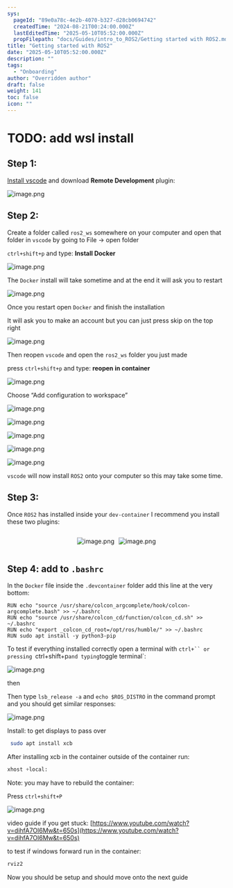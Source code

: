 ```yaml
---
sys:
  pageId: "89e0a78c-4e2b-4070-b327-d28cb0694742"
  createdTime: "2024-08-21T00:24:00.000Z"
  lastEditedTime: "2025-05-10T05:52:00.000Z"
  propFilepath: "docs/Guides/intro_to_ROS2/Getting started with ROS2.md"
title: "Getting started with ROS2"
date: "2025-05-10T05:52:00.000Z"
description: ""
tags:
  - "Onboarding"
author: "Overridden author"
draft: false
weight: 141
toc: false
icon: ""
---
```


# TODO: add wsl install

## Step 1:

[Install vscode](https://code.visualstudio.com/download) and download **Remote Development** plugin:

![image.png](https://prod-files-secure.s3.us-west-2.amazonaws.com/d518164a-d88e-44d1-a4ee-3adb3bd8bce0/efb52993-1881-4a40-b95e-6f020334f022/image.png?X-Amz-Algorithm=AWS4-HMAC-SHA256&X-Amz-Content-Sha256=UNSIGNED-PAYLOAD&X-Amz-Credential=ASIAZI2LB4664K453DCB%2F20250708%2Fus-west-2%2Fs3%2Faws4_request&X-Amz-Date=20250708T140942Z&X-Amz-Expires=3600&X-Amz-Security-Token=IQoJb3JpZ2luX2VjEIX%2F%2F%2F%2F%2F%2F%2F%2F%2F%2FwEaCXVzLXdlc3QtMiJHMEUCIAeEi72DabJBBFipvqgDO5XWWjiavF9352R0xxJ%2B98L0AiEA8v8pVuQRpxh6CVLRSMvjNLDTiD%2B%2FRgB7md71CxZPT3kqiAQIjv%2F%2F%2F%2F%2F%2F%2F%2F%2F%2FARAAGgw2Mzc0MjMxODM4MDUiDLmZgQcvixtiEpo6JSrcA7MPTAIXl1p2CJiRVeDJRudnExm11TqnoMxjeylkJebyYbjGXcr1WaA%2BlCu%2Bk3aMKW5Qv1iceHRNt26j54vCEOfgUsV8zEV0VlTq5wBWszmgNnYTn8%2BYIOrhDoDzHdrDU7DmiqwszOSKB1tQqMuNJiDO2EkaIgQmiIQO%2BwFFMI2MyFnK70bmf2qr7cHqyLeJAUfWLCCkZOpe3UZWF9HZIoAUM6qtNlDI%2BbrhRuTjRjdeYvfDWAuxauiTfWTz6ECZwRrv4eZE2e63W80KAeq8WxObmaq2uCY%2FhQCBfHskXmxpCoLGlFHsOrLfH9mYhzqy6%2BK7JcCft0IbPwVq9pRiYffoOzNYICJUTRrWj%2F8hv5N%2BCTaAsOgf2Vq096dk2Fwvg10j2AZMeTjqt2OoW1k3HqQWXJXAXSWuiXY0D6ChaNrN%2FRuc%2BWNVK9P1zW1WGnDNY%2BpQrnB2g0wn9ksHhNotXQylTb4AmbYOBNjK1qeiOuL3KBJpd9saBmzrYFYIDTGYGKABeubM2r7QOKinbHL7AHluY7JcUSll0KrspjmCVqSXGwttwTsuZ8F8MjcgYfQBi3CbRUmpy9E1G5iXhbkElXgTMk50SNcwz7wtFR74z%2F1US8iDki56JJI21r6sMIKntMMGOqUBrrF%2Fa1%2BpVtX0zj32VqFXbNLvEF%2FZiA986ICFurNrI1fcPJKwStymYoFWTv7Mah5HBg786PqJPDwnG5td%2Bs%2B2OY%2F8q%2BQVUST%2F7U9tOYc%2BIMd16O8tiQEi12WSC9xACq89KDtszd4mCmri9ntxixP4ej1ErzcKaWVLiP0fQ5%2FlU6UKFzjLrxFOW6gJWRgltI2vsa%2FKaWUctUlPKDV7f2vR5uVB1Ycf&X-Amz-Signature=8a68dcdb095d705dcc02e957b8d6c0c26cd6324676101842fdedfc2385f48608&X-Amz-SignedHeaders=host&x-amz-checksum-mode=ENABLED&x-id=GetObject)

## Step 2:

Create a folder called `ros2_ws` somewhere on your computer and open that folder in `vscode` by going to File → open folder 

`ctrl+shift+p` and type: **Install Docker**

![image.png](https://prod-files-secure.s3.us-west-2.amazonaws.com/d518164a-d88e-44d1-a4ee-3adb3bd8bce0/2269dc0e-1cd5-47ff-bceb-c04ad9b2eab0/image.png?X-Amz-Algorithm=AWS4-HMAC-SHA256&X-Amz-Content-Sha256=UNSIGNED-PAYLOAD&X-Amz-Credential=ASIAZI2LB4664K453DCB%2F20250708%2Fus-west-2%2Fs3%2Faws4_request&X-Amz-Date=20250708T140942Z&X-Amz-Expires=3600&X-Amz-Security-Token=IQoJb3JpZ2luX2VjEIX%2F%2F%2F%2F%2F%2F%2F%2F%2F%2FwEaCXVzLXdlc3QtMiJHMEUCIAeEi72DabJBBFipvqgDO5XWWjiavF9352R0xxJ%2B98L0AiEA8v8pVuQRpxh6CVLRSMvjNLDTiD%2B%2FRgB7md71CxZPT3kqiAQIjv%2F%2F%2F%2F%2F%2F%2F%2F%2F%2FARAAGgw2Mzc0MjMxODM4MDUiDLmZgQcvixtiEpo6JSrcA7MPTAIXl1p2CJiRVeDJRudnExm11TqnoMxjeylkJebyYbjGXcr1WaA%2BlCu%2Bk3aMKW5Qv1iceHRNt26j54vCEOfgUsV8zEV0VlTq5wBWszmgNnYTn8%2BYIOrhDoDzHdrDU7DmiqwszOSKB1tQqMuNJiDO2EkaIgQmiIQO%2BwFFMI2MyFnK70bmf2qr7cHqyLeJAUfWLCCkZOpe3UZWF9HZIoAUM6qtNlDI%2BbrhRuTjRjdeYvfDWAuxauiTfWTz6ECZwRrv4eZE2e63W80KAeq8WxObmaq2uCY%2FhQCBfHskXmxpCoLGlFHsOrLfH9mYhzqy6%2BK7JcCft0IbPwVq9pRiYffoOzNYICJUTRrWj%2F8hv5N%2BCTaAsOgf2Vq096dk2Fwvg10j2AZMeTjqt2OoW1k3HqQWXJXAXSWuiXY0D6ChaNrN%2FRuc%2BWNVK9P1zW1WGnDNY%2BpQrnB2g0wn9ksHhNotXQylTb4AmbYOBNjK1qeiOuL3KBJpd9saBmzrYFYIDTGYGKABeubM2r7QOKinbHL7AHluY7JcUSll0KrspjmCVqSXGwttwTsuZ8F8MjcgYfQBi3CbRUmpy9E1G5iXhbkElXgTMk50SNcwz7wtFR74z%2F1US8iDki56JJI21r6sMIKntMMGOqUBrrF%2Fa1%2BpVtX0zj32VqFXbNLvEF%2FZiA986ICFurNrI1fcPJKwStymYoFWTv7Mah5HBg786PqJPDwnG5td%2Bs%2B2OY%2F8q%2BQVUST%2F7U9tOYc%2BIMd16O8tiQEi12WSC9xACq89KDtszd4mCmri9ntxixP4ej1ErzcKaWVLiP0fQ5%2FlU6UKFzjLrxFOW6gJWRgltI2vsa%2FKaWUctUlPKDV7f2vR5uVB1Ycf&X-Amz-Signature=42a7c06f9c089f2532cb3ce14f63272f50a5a2dcc94bffd0801c7092a32f8d5a&X-Amz-SignedHeaders=host&x-amz-checksum-mode=ENABLED&x-id=GetObject)

The `Docker` install will take sometime and at the end it will ask you to restart

![image.png](https://prod-files-secure.s3.us-west-2.amazonaws.com/d518164a-d88e-44d1-a4ee-3adb3bd8bce0/ed233f78-be33-4b1f-b89c-9c346c0e961e/image.png?X-Amz-Algorithm=AWS4-HMAC-SHA256&X-Amz-Content-Sha256=UNSIGNED-PAYLOAD&X-Amz-Credential=ASIAZI2LB4664K453DCB%2F20250708%2Fus-west-2%2Fs3%2Faws4_request&X-Amz-Date=20250708T140942Z&X-Amz-Expires=3600&X-Amz-Security-Token=IQoJb3JpZ2luX2VjEIX%2F%2F%2F%2F%2F%2F%2F%2F%2F%2FwEaCXVzLXdlc3QtMiJHMEUCIAeEi72DabJBBFipvqgDO5XWWjiavF9352R0xxJ%2B98L0AiEA8v8pVuQRpxh6CVLRSMvjNLDTiD%2B%2FRgB7md71CxZPT3kqiAQIjv%2F%2F%2F%2F%2F%2F%2F%2F%2F%2FARAAGgw2Mzc0MjMxODM4MDUiDLmZgQcvixtiEpo6JSrcA7MPTAIXl1p2CJiRVeDJRudnExm11TqnoMxjeylkJebyYbjGXcr1WaA%2BlCu%2Bk3aMKW5Qv1iceHRNt26j54vCEOfgUsV8zEV0VlTq5wBWszmgNnYTn8%2BYIOrhDoDzHdrDU7DmiqwszOSKB1tQqMuNJiDO2EkaIgQmiIQO%2BwFFMI2MyFnK70bmf2qr7cHqyLeJAUfWLCCkZOpe3UZWF9HZIoAUM6qtNlDI%2BbrhRuTjRjdeYvfDWAuxauiTfWTz6ECZwRrv4eZE2e63W80KAeq8WxObmaq2uCY%2FhQCBfHskXmxpCoLGlFHsOrLfH9mYhzqy6%2BK7JcCft0IbPwVq9pRiYffoOzNYICJUTRrWj%2F8hv5N%2BCTaAsOgf2Vq096dk2Fwvg10j2AZMeTjqt2OoW1k3HqQWXJXAXSWuiXY0D6ChaNrN%2FRuc%2BWNVK9P1zW1WGnDNY%2BpQrnB2g0wn9ksHhNotXQylTb4AmbYOBNjK1qeiOuL3KBJpd9saBmzrYFYIDTGYGKABeubM2r7QOKinbHL7AHluY7JcUSll0KrspjmCVqSXGwttwTsuZ8F8MjcgYfQBi3CbRUmpy9E1G5iXhbkElXgTMk50SNcwz7wtFR74z%2F1US8iDki56JJI21r6sMIKntMMGOqUBrrF%2Fa1%2BpVtX0zj32VqFXbNLvEF%2FZiA986ICFurNrI1fcPJKwStymYoFWTv7Mah5HBg786PqJPDwnG5td%2Bs%2B2OY%2F8q%2BQVUST%2F7U9tOYc%2BIMd16O8tiQEi12WSC9xACq89KDtszd4mCmri9ntxixP4ej1ErzcKaWVLiP0fQ5%2FlU6UKFzjLrxFOW6gJWRgltI2vsa%2FKaWUctUlPKDV7f2vR5uVB1Ycf&X-Amz-Signature=f4b193fa8128f47bc3f7a293b2109fe4a86836f1e56c7db6bcc80fe41c086e0b&X-Amz-SignedHeaders=host&x-amz-checksum-mode=ENABLED&x-id=GetObject)

Once you restart open `Docker` and finish the installation

It will ask you to make an account but you can just press skip on the top right

![image.png](https://prod-files-secure.s3.us-west-2.amazonaws.com/d518164a-d88e-44d1-a4ee-3adb3bd8bce0/21010ad9-1659-4fd9-9f59-9932a09b2a3d/image.png?X-Amz-Algorithm=AWS4-HMAC-SHA256&X-Amz-Content-Sha256=UNSIGNED-PAYLOAD&X-Amz-Credential=ASIAZI2LB4664K453DCB%2F20250708%2Fus-west-2%2Fs3%2Faws4_request&X-Amz-Date=20250708T140942Z&X-Amz-Expires=3600&X-Amz-Security-Token=IQoJb3JpZ2luX2VjEIX%2F%2F%2F%2F%2F%2F%2F%2F%2F%2FwEaCXVzLXdlc3QtMiJHMEUCIAeEi72DabJBBFipvqgDO5XWWjiavF9352R0xxJ%2B98L0AiEA8v8pVuQRpxh6CVLRSMvjNLDTiD%2B%2FRgB7md71CxZPT3kqiAQIjv%2F%2F%2F%2F%2F%2F%2F%2F%2F%2FARAAGgw2Mzc0MjMxODM4MDUiDLmZgQcvixtiEpo6JSrcA7MPTAIXl1p2CJiRVeDJRudnExm11TqnoMxjeylkJebyYbjGXcr1WaA%2BlCu%2Bk3aMKW5Qv1iceHRNt26j54vCEOfgUsV8zEV0VlTq5wBWszmgNnYTn8%2BYIOrhDoDzHdrDU7DmiqwszOSKB1tQqMuNJiDO2EkaIgQmiIQO%2BwFFMI2MyFnK70bmf2qr7cHqyLeJAUfWLCCkZOpe3UZWF9HZIoAUM6qtNlDI%2BbrhRuTjRjdeYvfDWAuxauiTfWTz6ECZwRrv4eZE2e63W80KAeq8WxObmaq2uCY%2FhQCBfHskXmxpCoLGlFHsOrLfH9mYhzqy6%2BK7JcCft0IbPwVq9pRiYffoOzNYICJUTRrWj%2F8hv5N%2BCTaAsOgf2Vq096dk2Fwvg10j2AZMeTjqt2OoW1k3HqQWXJXAXSWuiXY0D6ChaNrN%2FRuc%2BWNVK9P1zW1WGnDNY%2BpQrnB2g0wn9ksHhNotXQylTb4AmbYOBNjK1qeiOuL3KBJpd9saBmzrYFYIDTGYGKABeubM2r7QOKinbHL7AHluY7JcUSll0KrspjmCVqSXGwttwTsuZ8F8MjcgYfQBi3CbRUmpy9E1G5iXhbkElXgTMk50SNcwz7wtFR74z%2F1US8iDki56JJI21r6sMIKntMMGOqUBrrF%2Fa1%2BpVtX0zj32VqFXbNLvEF%2FZiA986ICFurNrI1fcPJKwStymYoFWTv7Mah5HBg786PqJPDwnG5td%2Bs%2B2OY%2F8q%2BQVUST%2F7U9tOYc%2BIMd16O8tiQEi12WSC9xACq89KDtszd4mCmri9ntxixP4ej1ErzcKaWVLiP0fQ5%2FlU6UKFzjLrxFOW6gJWRgltI2vsa%2FKaWUctUlPKDV7f2vR5uVB1Ycf&X-Amz-Signature=e05b66753486d473e773f568587cc62c143abc5ff9986677aa1acd580c43b664&X-Amz-SignedHeaders=host&x-amz-checksum-mode=ENABLED&x-id=GetObject)

Then reopen `vscode` and open the `ros2_ws` folder you just made

press `ctrl+shift+p` and type: **reopen in container**

![image.png](https://prod-files-secure.s3.us-west-2.amazonaws.com/d518164a-d88e-44d1-a4ee-3adb3bd8bce0/4e93b8c2-41ad-488c-8095-c74205196118/image.png?X-Amz-Algorithm=AWS4-HMAC-SHA256&X-Amz-Content-Sha256=UNSIGNED-PAYLOAD&X-Amz-Credential=ASIAZI2LB4664K453DCB%2F20250708%2Fus-west-2%2Fs3%2Faws4_request&X-Amz-Date=20250708T140942Z&X-Amz-Expires=3600&X-Amz-Security-Token=IQoJb3JpZ2luX2VjEIX%2F%2F%2F%2F%2F%2F%2F%2F%2F%2FwEaCXVzLXdlc3QtMiJHMEUCIAeEi72DabJBBFipvqgDO5XWWjiavF9352R0xxJ%2B98L0AiEA8v8pVuQRpxh6CVLRSMvjNLDTiD%2B%2FRgB7md71CxZPT3kqiAQIjv%2F%2F%2F%2F%2F%2F%2F%2F%2F%2FARAAGgw2Mzc0MjMxODM4MDUiDLmZgQcvixtiEpo6JSrcA7MPTAIXl1p2CJiRVeDJRudnExm11TqnoMxjeylkJebyYbjGXcr1WaA%2BlCu%2Bk3aMKW5Qv1iceHRNt26j54vCEOfgUsV8zEV0VlTq5wBWszmgNnYTn8%2BYIOrhDoDzHdrDU7DmiqwszOSKB1tQqMuNJiDO2EkaIgQmiIQO%2BwFFMI2MyFnK70bmf2qr7cHqyLeJAUfWLCCkZOpe3UZWF9HZIoAUM6qtNlDI%2BbrhRuTjRjdeYvfDWAuxauiTfWTz6ECZwRrv4eZE2e63W80KAeq8WxObmaq2uCY%2FhQCBfHskXmxpCoLGlFHsOrLfH9mYhzqy6%2BK7JcCft0IbPwVq9pRiYffoOzNYICJUTRrWj%2F8hv5N%2BCTaAsOgf2Vq096dk2Fwvg10j2AZMeTjqt2OoW1k3HqQWXJXAXSWuiXY0D6ChaNrN%2FRuc%2BWNVK9P1zW1WGnDNY%2BpQrnB2g0wn9ksHhNotXQylTb4AmbYOBNjK1qeiOuL3KBJpd9saBmzrYFYIDTGYGKABeubM2r7QOKinbHL7AHluY7JcUSll0KrspjmCVqSXGwttwTsuZ8F8MjcgYfQBi3CbRUmpy9E1G5iXhbkElXgTMk50SNcwz7wtFR74z%2F1US8iDki56JJI21r6sMIKntMMGOqUBrrF%2Fa1%2BpVtX0zj32VqFXbNLvEF%2FZiA986ICFurNrI1fcPJKwStymYoFWTv7Mah5HBg786PqJPDwnG5td%2Bs%2B2OY%2F8q%2BQVUST%2F7U9tOYc%2BIMd16O8tiQEi12WSC9xACq89KDtszd4mCmri9ntxixP4ej1ErzcKaWVLiP0fQ5%2FlU6UKFzjLrxFOW6gJWRgltI2vsa%2FKaWUctUlPKDV7f2vR5uVB1Ycf&X-Amz-Signature=a2d3be42c470391f564fe61b153b935626df5dbf53d876f958f528d731a06e42&X-Amz-SignedHeaders=host&x-amz-checksum-mode=ENABLED&x-id=GetObject)

Choose “Add configuration to workspace”

![image.png](https://prod-files-secure.s3.us-west-2.amazonaws.com/d518164a-d88e-44d1-a4ee-3adb3bd8bce0/9560b282-5060-4989-ba37-97e7b2c22476/image.png?X-Amz-Algorithm=AWS4-HMAC-SHA256&X-Amz-Content-Sha256=UNSIGNED-PAYLOAD&X-Amz-Credential=ASIAZI2LB4664K453DCB%2F20250708%2Fus-west-2%2Fs3%2Faws4_request&X-Amz-Date=20250708T140942Z&X-Amz-Expires=3600&X-Amz-Security-Token=IQoJb3JpZ2luX2VjEIX%2F%2F%2F%2F%2F%2F%2F%2F%2F%2FwEaCXVzLXdlc3QtMiJHMEUCIAeEi72DabJBBFipvqgDO5XWWjiavF9352R0xxJ%2B98L0AiEA8v8pVuQRpxh6CVLRSMvjNLDTiD%2B%2FRgB7md71CxZPT3kqiAQIjv%2F%2F%2F%2F%2F%2F%2F%2F%2F%2FARAAGgw2Mzc0MjMxODM4MDUiDLmZgQcvixtiEpo6JSrcA7MPTAIXl1p2CJiRVeDJRudnExm11TqnoMxjeylkJebyYbjGXcr1WaA%2BlCu%2Bk3aMKW5Qv1iceHRNt26j54vCEOfgUsV8zEV0VlTq5wBWszmgNnYTn8%2BYIOrhDoDzHdrDU7DmiqwszOSKB1tQqMuNJiDO2EkaIgQmiIQO%2BwFFMI2MyFnK70bmf2qr7cHqyLeJAUfWLCCkZOpe3UZWF9HZIoAUM6qtNlDI%2BbrhRuTjRjdeYvfDWAuxauiTfWTz6ECZwRrv4eZE2e63W80KAeq8WxObmaq2uCY%2FhQCBfHskXmxpCoLGlFHsOrLfH9mYhzqy6%2BK7JcCft0IbPwVq9pRiYffoOzNYICJUTRrWj%2F8hv5N%2BCTaAsOgf2Vq096dk2Fwvg10j2AZMeTjqt2OoW1k3HqQWXJXAXSWuiXY0D6ChaNrN%2FRuc%2BWNVK9P1zW1WGnDNY%2BpQrnB2g0wn9ksHhNotXQylTb4AmbYOBNjK1qeiOuL3KBJpd9saBmzrYFYIDTGYGKABeubM2r7QOKinbHL7AHluY7JcUSll0KrspjmCVqSXGwttwTsuZ8F8MjcgYfQBi3CbRUmpy9E1G5iXhbkElXgTMk50SNcwz7wtFR74z%2F1US8iDki56JJI21r6sMIKntMMGOqUBrrF%2Fa1%2BpVtX0zj32VqFXbNLvEF%2FZiA986ICFurNrI1fcPJKwStymYoFWTv7Mah5HBg786PqJPDwnG5td%2Bs%2B2OY%2F8q%2BQVUST%2F7U9tOYc%2BIMd16O8tiQEi12WSC9xACq89KDtszd4mCmri9ntxixP4ej1ErzcKaWVLiP0fQ5%2FlU6UKFzjLrxFOW6gJWRgltI2vsa%2FKaWUctUlPKDV7f2vR5uVB1Ycf&X-Amz-Signature=0d828c13870005ec3f94e30c1602549b1694f917e02ae6a17726ef402263cd12&X-Amz-SignedHeaders=host&x-amz-checksum-mode=ENABLED&x-id=GetObject)

![image.png](https://prod-files-secure.s3.us-west-2.amazonaws.com/d518164a-d88e-44d1-a4ee-3adb3bd8bce0/2ee63f81-886b-48e8-a553-dc6e5eac99e4/image.png?X-Amz-Algorithm=AWS4-HMAC-SHA256&X-Amz-Content-Sha256=UNSIGNED-PAYLOAD&X-Amz-Credential=ASIAZI2LB4664K453DCB%2F20250708%2Fus-west-2%2Fs3%2Faws4_request&X-Amz-Date=20250708T140942Z&X-Amz-Expires=3600&X-Amz-Security-Token=IQoJb3JpZ2luX2VjEIX%2F%2F%2F%2F%2F%2F%2F%2F%2F%2FwEaCXVzLXdlc3QtMiJHMEUCIAeEi72DabJBBFipvqgDO5XWWjiavF9352R0xxJ%2B98L0AiEA8v8pVuQRpxh6CVLRSMvjNLDTiD%2B%2FRgB7md71CxZPT3kqiAQIjv%2F%2F%2F%2F%2F%2F%2F%2F%2F%2FARAAGgw2Mzc0MjMxODM4MDUiDLmZgQcvixtiEpo6JSrcA7MPTAIXl1p2CJiRVeDJRudnExm11TqnoMxjeylkJebyYbjGXcr1WaA%2BlCu%2Bk3aMKW5Qv1iceHRNt26j54vCEOfgUsV8zEV0VlTq5wBWszmgNnYTn8%2BYIOrhDoDzHdrDU7DmiqwszOSKB1tQqMuNJiDO2EkaIgQmiIQO%2BwFFMI2MyFnK70bmf2qr7cHqyLeJAUfWLCCkZOpe3UZWF9HZIoAUM6qtNlDI%2BbrhRuTjRjdeYvfDWAuxauiTfWTz6ECZwRrv4eZE2e63W80KAeq8WxObmaq2uCY%2FhQCBfHskXmxpCoLGlFHsOrLfH9mYhzqy6%2BK7JcCft0IbPwVq9pRiYffoOzNYICJUTRrWj%2F8hv5N%2BCTaAsOgf2Vq096dk2Fwvg10j2AZMeTjqt2OoW1k3HqQWXJXAXSWuiXY0D6ChaNrN%2FRuc%2BWNVK9P1zW1WGnDNY%2BpQrnB2g0wn9ksHhNotXQylTb4AmbYOBNjK1qeiOuL3KBJpd9saBmzrYFYIDTGYGKABeubM2r7QOKinbHL7AHluY7JcUSll0KrspjmCVqSXGwttwTsuZ8F8MjcgYfQBi3CbRUmpy9E1G5iXhbkElXgTMk50SNcwz7wtFR74z%2F1US8iDki56JJI21r6sMIKntMMGOqUBrrF%2Fa1%2BpVtX0zj32VqFXbNLvEF%2FZiA986ICFurNrI1fcPJKwStymYoFWTv7Mah5HBg786PqJPDwnG5td%2Bs%2B2OY%2F8q%2BQVUST%2F7U9tOYc%2BIMd16O8tiQEi12WSC9xACq89KDtszd4mCmri9ntxixP4ej1ErzcKaWVLiP0fQ5%2FlU6UKFzjLrxFOW6gJWRgltI2vsa%2FKaWUctUlPKDV7f2vR5uVB1Ycf&X-Amz-Signature=17d5202860a2a3a7c4eca3f1538c475511eb687a1a1cf21e07d7df8103642393&X-Amz-SignedHeaders=host&x-amz-checksum-mode=ENABLED&x-id=GetObject)

![image.png](https://prod-files-secure.s3.us-west-2.amazonaws.com/d518164a-d88e-44d1-a4ee-3adb3bd8bce0/ae1580b2-b048-407e-aed9-b584224a7a04/image.png?X-Amz-Algorithm=AWS4-HMAC-SHA256&X-Amz-Content-Sha256=UNSIGNED-PAYLOAD&X-Amz-Credential=ASIAZI2LB4664K453DCB%2F20250708%2Fus-west-2%2Fs3%2Faws4_request&X-Amz-Date=20250708T140942Z&X-Amz-Expires=3600&X-Amz-Security-Token=IQoJb3JpZ2luX2VjEIX%2F%2F%2F%2F%2F%2F%2F%2F%2F%2FwEaCXVzLXdlc3QtMiJHMEUCIAeEi72DabJBBFipvqgDO5XWWjiavF9352R0xxJ%2B98L0AiEA8v8pVuQRpxh6CVLRSMvjNLDTiD%2B%2FRgB7md71CxZPT3kqiAQIjv%2F%2F%2F%2F%2F%2F%2F%2F%2F%2FARAAGgw2Mzc0MjMxODM4MDUiDLmZgQcvixtiEpo6JSrcA7MPTAIXl1p2CJiRVeDJRudnExm11TqnoMxjeylkJebyYbjGXcr1WaA%2BlCu%2Bk3aMKW5Qv1iceHRNt26j54vCEOfgUsV8zEV0VlTq5wBWszmgNnYTn8%2BYIOrhDoDzHdrDU7DmiqwszOSKB1tQqMuNJiDO2EkaIgQmiIQO%2BwFFMI2MyFnK70bmf2qr7cHqyLeJAUfWLCCkZOpe3UZWF9HZIoAUM6qtNlDI%2BbrhRuTjRjdeYvfDWAuxauiTfWTz6ECZwRrv4eZE2e63W80KAeq8WxObmaq2uCY%2FhQCBfHskXmxpCoLGlFHsOrLfH9mYhzqy6%2BK7JcCft0IbPwVq9pRiYffoOzNYICJUTRrWj%2F8hv5N%2BCTaAsOgf2Vq096dk2Fwvg10j2AZMeTjqt2OoW1k3HqQWXJXAXSWuiXY0D6ChaNrN%2FRuc%2BWNVK9P1zW1WGnDNY%2BpQrnB2g0wn9ksHhNotXQylTb4AmbYOBNjK1qeiOuL3KBJpd9saBmzrYFYIDTGYGKABeubM2r7QOKinbHL7AHluY7JcUSll0KrspjmCVqSXGwttwTsuZ8F8MjcgYfQBi3CbRUmpy9E1G5iXhbkElXgTMk50SNcwz7wtFR74z%2F1US8iDki56JJI21r6sMIKntMMGOqUBrrF%2Fa1%2BpVtX0zj32VqFXbNLvEF%2FZiA986ICFurNrI1fcPJKwStymYoFWTv7Mah5HBg786PqJPDwnG5td%2Bs%2B2OY%2F8q%2BQVUST%2F7U9tOYc%2BIMd16O8tiQEi12WSC9xACq89KDtszd4mCmri9ntxixP4ej1ErzcKaWVLiP0fQ5%2FlU6UKFzjLrxFOW6gJWRgltI2vsa%2FKaWUctUlPKDV7f2vR5uVB1Ycf&X-Amz-Signature=2f44f380aff548ee528df8e28c72ec698489683ea782f892fd5c801f5f974e6b&X-Amz-SignedHeaders=host&x-amz-checksum-mode=ENABLED&x-id=GetObject)

![image.png](https://prod-files-secure.s3.us-west-2.amazonaws.com/d518164a-d88e-44d1-a4ee-3adb3bd8bce0/53255b28-f75e-430f-b9e3-c0ac8577e42b/image.png?X-Amz-Algorithm=AWS4-HMAC-SHA256&X-Amz-Content-Sha256=UNSIGNED-PAYLOAD&X-Amz-Credential=ASIAZI2LB4664K453DCB%2F20250708%2Fus-west-2%2Fs3%2Faws4_request&X-Amz-Date=20250708T140942Z&X-Amz-Expires=3600&X-Amz-Security-Token=IQoJb3JpZ2luX2VjEIX%2F%2F%2F%2F%2F%2F%2F%2F%2F%2FwEaCXVzLXdlc3QtMiJHMEUCIAeEi72DabJBBFipvqgDO5XWWjiavF9352R0xxJ%2B98L0AiEA8v8pVuQRpxh6CVLRSMvjNLDTiD%2B%2FRgB7md71CxZPT3kqiAQIjv%2F%2F%2F%2F%2F%2F%2F%2F%2F%2FARAAGgw2Mzc0MjMxODM4MDUiDLmZgQcvixtiEpo6JSrcA7MPTAIXl1p2CJiRVeDJRudnExm11TqnoMxjeylkJebyYbjGXcr1WaA%2BlCu%2Bk3aMKW5Qv1iceHRNt26j54vCEOfgUsV8zEV0VlTq5wBWszmgNnYTn8%2BYIOrhDoDzHdrDU7DmiqwszOSKB1tQqMuNJiDO2EkaIgQmiIQO%2BwFFMI2MyFnK70bmf2qr7cHqyLeJAUfWLCCkZOpe3UZWF9HZIoAUM6qtNlDI%2BbrhRuTjRjdeYvfDWAuxauiTfWTz6ECZwRrv4eZE2e63W80KAeq8WxObmaq2uCY%2FhQCBfHskXmxpCoLGlFHsOrLfH9mYhzqy6%2BK7JcCft0IbPwVq9pRiYffoOzNYICJUTRrWj%2F8hv5N%2BCTaAsOgf2Vq096dk2Fwvg10j2AZMeTjqt2OoW1k3HqQWXJXAXSWuiXY0D6ChaNrN%2FRuc%2BWNVK9P1zW1WGnDNY%2BpQrnB2g0wn9ksHhNotXQylTb4AmbYOBNjK1qeiOuL3KBJpd9saBmzrYFYIDTGYGKABeubM2r7QOKinbHL7AHluY7JcUSll0KrspjmCVqSXGwttwTsuZ8F8MjcgYfQBi3CbRUmpy9E1G5iXhbkElXgTMk50SNcwz7wtFR74z%2F1US8iDki56JJI21r6sMIKntMMGOqUBrrF%2Fa1%2BpVtX0zj32VqFXbNLvEF%2FZiA986ICFurNrI1fcPJKwStymYoFWTv7Mah5HBg786PqJPDwnG5td%2Bs%2B2OY%2F8q%2BQVUST%2F7U9tOYc%2BIMd16O8tiQEi12WSC9xACq89KDtszd4mCmri9ntxixP4ej1ErzcKaWVLiP0fQ5%2FlU6UKFzjLrxFOW6gJWRgltI2vsa%2FKaWUctUlPKDV7f2vR5uVB1Ycf&X-Amz-Signature=c73b856ac25b2203582d35261778494d501c600100f3306cbe973151962fc425&X-Amz-SignedHeaders=host&x-amz-checksum-mode=ENABLED&x-id=GetObject)

![image.png](https://prod-files-secure.s3.us-west-2.amazonaws.com/d518164a-d88e-44d1-a4ee-3adb3bd8bce0/7c562767-5af9-4ffb-97d1-327bcdf4ee00/image.png?X-Amz-Algorithm=AWS4-HMAC-SHA256&X-Amz-Content-Sha256=UNSIGNED-PAYLOAD&X-Amz-Credential=ASIAZI2LB4664K453DCB%2F20250708%2Fus-west-2%2Fs3%2Faws4_request&X-Amz-Date=20250708T140942Z&X-Amz-Expires=3600&X-Amz-Security-Token=IQoJb3JpZ2luX2VjEIX%2F%2F%2F%2F%2F%2F%2F%2F%2F%2FwEaCXVzLXdlc3QtMiJHMEUCIAeEi72DabJBBFipvqgDO5XWWjiavF9352R0xxJ%2B98L0AiEA8v8pVuQRpxh6CVLRSMvjNLDTiD%2B%2FRgB7md71CxZPT3kqiAQIjv%2F%2F%2F%2F%2F%2F%2F%2F%2F%2FARAAGgw2Mzc0MjMxODM4MDUiDLmZgQcvixtiEpo6JSrcA7MPTAIXl1p2CJiRVeDJRudnExm11TqnoMxjeylkJebyYbjGXcr1WaA%2BlCu%2Bk3aMKW5Qv1iceHRNt26j54vCEOfgUsV8zEV0VlTq5wBWszmgNnYTn8%2BYIOrhDoDzHdrDU7DmiqwszOSKB1tQqMuNJiDO2EkaIgQmiIQO%2BwFFMI2MyFnK70bmf2qr7cHqyLeJAUfWLCCkZOpe3UZWF9HZIoAUM6qtNlDI%2BbrhRuTjRjdeYvfDWAuxauiTfWTz6ECZwRrv4eZE2e63W80KAeq8WxObmaq2uCY%2FhQCBfHskXmxpCoLGlFHsOrLfH9mYhzqy6%2BK7JcCft0IbPwVq9pRiYffoOzNYICJUTRrWj%2F8hv5N%2BCTaAsOgf2Vq096dk2Fwvg10j2AZMeTjqt2OoW1k3HqQWXJXAXSWuiXY0D6ChaNrN%2FRuc%2BWNVK9P1zW1WGnDNY%2BpQrnB2g0wn9ksHhNotXQylTb4AmbYOBNjK1qeiOuL3KBJpd9saBmzrYFYIDTGYGKABeubM2r7QOKinbHL7AHluY7JcUSll0KrspjmCVqSXGwttwTsuZ8F8MjcgYfQBi3CbRUmpy9E1G5iXhbkElXgTMk50SNcwz7wtFR74z%2F1US8iDki56JJI21r6sMIKntMMGOqUBrrF%2Fa1%2BpVtX0zj32VqFXbNLvEF%2FZiA986ICFurNrI1fcPJKwStymYoFWTv7Mah5HBg786PqJPDwnG5td%2Bs%2B2OY%2F8q%2BQVUST%2F7U9tOYc%2BIMd16O8tiQEi12WSC9xACq89KDtszd4mCmri9ntxixP4ej1ErzcKaWVLiP0fQ5%2FlU6UKFzjLrxFOW6gJWRgltI2vsa%2FKaWUctUlPKDV7f2vR5uVB1Ycf&X-Amz-Signature=5a9c0488edb78ef9aafea30de7a0cbe7e9185826031ce3db57fe0e53aa07b4fb&X-Amz-SignedHeaders=host&x-amz-checksum-mode=ENABLED&x-id=GetObject)

`vscode` will now install `ROS2` onto your computer so this may take some time.

## Step 3:

Once `ROS2` has installed inside your `dev-container` I recommend you install these two plugins:

<div style="display: flex;flex-direction: row; column-gap:10px; max-width: 630px;justify-content: center;">
<div>

![image.png](https://prod-files-secure.s3.us-west-2.amazonaws.com/d518164a-d88e-44d1-a4ee-3adb3bd8bce0/3fc3d550-5a54-4ba1-ba6b-faa01cdb7369/image.png?X-Amz-Algorithm=AWS4-HMAC-SHA256&X-Amz-Content-Sha256=UNSIGNED-PAYLOAD&X-Amz-Credential=ASIAZI2LB466XODLHQTA%2F20250708%2Fus-west-2%2Fs3%2Faws4_request&X-Amz-Date=20250708T140944Z&X-Amz-Expires=3600&X-Amz-Security-Token=IQoJb3JpZ2luX2VjEIX%2F%2F%2F%2F%2F%2F%2F%2F%2F%2FwEaCXVzLXdlc3QtMiJIMEYCIQDYFbBXkYZo34qUq7Sr6G7HRCPMy02%2BaJsQw8PO5B3JLwIhAO5EGaGUYlFE2LS1X1aJ6hiz%2Bc8%2B%2FRAEA8eJFxqckOVNKogECI7%2F%2F%2F%2F%2F%2F%2F%2F%2F%2FwEQABoMNjM3NDIzMTgzODA1Igw%2BZ0xsPyPdeJvPHAUq3AMoJLDxBCNJ3CvGLZaRJEYoBJSdvGxjDD4pN%2Bm9RrJ2IVn6J%2BTVE05EPoI9tHJbxFYu9vJBSVkuc7YUB3q4Uo4JpzevPSUTmW1wfxwe9mxZOAfTsnd1tLrQxzqBIUSN3h%2BOQYPmgq%2Fyi%2FJmC8GJ6yS3M7NNwwNviou3tDXAsUDGXE7iOMx4XYrVL5cy3KfuwZ3MDRgtPhMueUleZKBUBI4D%2F1foXsq8SONWYtq4Uu1N8WRldLrKgAVfbWrQmCbHe9tZscX5nGj4O959yGyJEkkUnxrgt%2BX%2FRDVY3fZngHX78m33Y4ASIccIA3L0geTUHUm%2B214Nb6LvvxuZWiUyUytJzS%2F%2Bp%2F5JtSEs5ZbMGYz6WRtT07kAi12ikK6LQeS1tvXqmYYCfDUMiCnF85r6utMDZuSgc0NJybRn5k97gqtE%2B17jQz0I2DX6FlZgFo0QN4Z8JqU5W%2FIPoSGiG6MlDetMZOSuNp2ZbJ6ll0ROzER9l7OFzaA8gKvNznagg4K%2Bc7GQZSRIWvWIwI3yjZTGkd4NWqq1g2y4r7969AOPDgoWzoBimoHSFfNA%2FmY%2F%2B1b0Jn2tpbw0w7hXEPW0pRoU42ODg5mpJnK2Zg%2FP1XioWJ%2Figsf4rw56u0RXcLU0vDD%2BprTDBjqkAc2nIW635xErhxW%2FpqCWP7lf4zwKU0Sjn7jsK5teGjuvyehDaEZEH8edCga%2F5cw0LN0SQBHurWf%2Fd%2BpXtWRC4mDU0K3c5fxjqlQG3DabbhOZKOsjawvZVLW5H9XBdf4kZAH9j9zibpKa%2FuvPUW1XxpquXM5DWFHqSuhuAfIIBctSCSU2Wx9j0lSJ4rUERPrffWdJEkHuEuIQFWRtSr43DoK4oF3S&X-Amz-Signature=17efce2b87b9112b6a10b90f2b213415ac52742a960df6c9fb4cf32e3595b568&X-Amz-SignedHeaders=host&x-amz-checksum-mode=ENABLED&x-id=GetObject)

</div>
<div>

![image.png](https://prod-files-secure.s3.us-west-2.amazonaws.com/d518164a-d88e-44d1-a4ee-3adb3bd8bce0/d994cc66-13c2-4093-a5a3-f84cf4601a82/image.png?X-Amz-Algorithm=AWS4-HMAC-SHA256&X-Amz-Content-Sha256=UNSIGNED-PAYLOAD&X-Amz-Credential=ASIAZI2LB466WFPHXEC3%2F20250708%2Fus-west-2%2Fs3%2Faws4_request&X-Amz-Date=20250708T140944Z&X-Amz-Expires=3600&X-Amz-Security-Token=IQoJb3JpZ2luX2VjEIX%2F%2F%2F%2F%2F%2F%2F%2F%2F%2FwEaCXVzLXdlc3QtMiJHMEUCIFh3zMRTUl87oVMjbj7WAYTvOSasVz5u5%2F9g2YkX8jxfAiEAjIipXKGfrmGC96YCsXLhhsLukUHc12IbqbAK5%2BCciwYqiAQIjv%2F%2F%2F%2F%2F%2F%2F%2F%2F%2FARAAGgw2Mzc0MjMxODM4MDUiDDSolnmwt9XcWREdOyrcA3FzIr%2FAeLGh%2Bw1DFcE%2BObiMapc4%2FnY%2BSVmSTDLYTU7aYO44WsxzgpWeJeBFQ2MX4aPR18o%2FE6rgklhBSZt%2Fpe0ZHvCccDxldli4Yor9Iy5IqNvqhjmdtuOs7dPjkZr1l1ZqDITtUXjztNQ33x%2BoYRGLYANRFRKqTJynnv3PxjL4PQkocCMNhDWeIWBbXvG%2FDMsZFdRbxsWR0mN4f9kHpXKE%2Bzuj71FPnqNf09eSVBvM3TTb7m1GQVzDmeY%2F7xeJeqK3Wp65HDjar3dlcXk%2Bo81d7iMCFa57%2FLs4bkpn8qU774l%2BUuwiuTLmsFq7UCFFcF1%2B8Qs%2FUJ4K%2FiMnGYge%2BHsgaq44EFujH2C%2Fjoj0igJhg%2FdWOBGrQv4c%2B3IDkIR1ywUK1RNzGrjnzFLInsYQ%2BN6qBYr4M3f6XaC0RmI2mDK%2FZvDi0lya7r3dwYiFBYu1Jv3jBQmkmoqRv8TcinTkqB3j%2Bnyt69lc3HM%2BCagAR51CFYLbIvJQ8fQSsJv7Cr3bBkFoq06DadKaeIZB86TDaGAwVk7kBgYnu1aZedf0Apyd%2Bc42gu9lxZc14WQ9Zrwz8KEqprvq58oPhjLEH0Qa4vWIEToQev%2BSBDpkOUGDi4iAK8elco%2Ftgded09fzMKWntMMGOqUBlayeXJL8YR715946Z7DXgaAgly3fDBdrwQzztqkyi%2BhjhzWv8CPIK%2BkBMJW85%2BL3ScrS52obxNs5i5n9I5PGPsGbmtYmjifArVCDE7qf1%2BuhUSNS%2B60%2Bbff0o8XMgnG2oen3Mu0kEOY7hRrLNt%2BznNv%2FxwB4mCrhEnx%2BcFvHaMEAnksSp%2BEUZqJd32ecAdwnRon3RhKPlpEP1rnf4Z92b%2Bekk9qg&X-Amz-Signature=0d9689dc84f01b5124b87d325d80461efc2d9f74786ca3e4f9bf3b5f535f9f0d&X-Amz-SignedHeaders=host&x-amz-checksum-mode=ENABLED&x-id=GetObject)

</div>
</div>

## Step 4: add to `.bashrc`

In the `Docker` file inside the `.devcontainer` folder add this line at the very bottom: 

```docker
RUN echo "source /usr/share/colcon_argcomplete/hook/colcon-argcomplete.bash" >> ~/.bashrc
RUN echo "source /usr/share/colcon_cd/function/colcon_cd.sh" >> ~/.bashrc
RUN echo "export _colcon_cd_root=/opt/ros/humble/" >> ~/.bashrc
RUN sudo apt install -y python3-pip 
```

To test if everything installed correctly open a terminal with `ctrl+`` or pressing `ctrl+shift+p` and typing `toggle terminal`:

![image.png](https://prod-files-secure.s3.us-west-2.amazonaws.com/d518164a-d88e-44d1-a4ee-3adb3bd8bce0/6a4943d8-b04e-4c02-9a58-775f3384d1a5/image.png?X-Amz-Algorithm=AWS4-HMAC-SHA256&X-Amz-Content-Sha256=UNSIGNED-PAYLOAD&X-Amz-Credential=ASIAZI2LB4664K453DCB%2F20250708%2Fus-west-2%2Fs3%2Faws4_request&X-Amz-Date=20250708T140942Z&X-Amz-Expires=3600&X-Amz-Security-Token=IQoJb3JpZ2luX2VjEIX%2F%2F%2F%2F%2F%2F%2F%2F%2F%2FwEaCXVzLXdlc3QtMiJHMEUCIAeEi72DabJBBFipvqgDO5XWWjiavF9352R0xxJ%2B98L0AiEA8v8pVuQRpxh6CVLRSMvjNLDTiD%2B%2FRgB7md71CxZPT3kqiAQIjv%2F%2F%2F%2F%2F%2F%2F%2F%2F%2FARAAGgw2Mzc0MjMxODM4MDUiDLmZgQcvixtiEpo6JSrcA7MPTAIXl1p2CJiRVeDJRudnExm11TqnoMxjeylkJebyYbjGXcr1WaA%2BlCu%2Bk3aMKW5Qv1iceHRNt26j54vCEOfgUsV8zEV0VlTq5wBWszmgNnYTn8%2BYIOrhDoDzHdrDU7DmiqwszOSKB1tQqMuNJiDO2EkaIgQmiIQO%2BwFFMI2MyFnK70bmf2qr7cHqyLeJAUfWLCCkZOpe3UZWF9HZIoAUM6qtNlDI%2BbrhRuTjRjdeYvfDWAuxauiTfWTz6ECZwRrv4eZE2e63W80KAeq8WxObmaq2uCY%2FhQCBfHskXmxpCoLGlFHsOrLfH9mYhzqy6%2BK7JcCft0IbPwVq9pRiYffoOzNYICJUTRrWj%2F8hv5N%2BCTaAsOgf2Vq096dk2Fwvg10j2AZMeTjqt2OoW1k3HqQWXJXAXSWuiXY0D6ChaNrN%2FRuc%2BWNVK9P1zW1WGnDNY%2BpQrnB2g0wn9ksHhNotXQylTb4AmbYOBNjK1qeiOuL3KBJpd9saBmzrYFYIDTGYGKABeubM2r7QOKinbHL7AHluY7JcUSll0KrspjmCVqSXGwttwTsuZ8F8MjcgYfQBi3CbRUmpy9E1G5iXhbkElXgTMk50SNcwz7wtFR74z%2F1US8iDki56JJI21r6sMIKntMMGOqUBrrF%2Fa1%2BpVtX0zj32VqFXbNLvEF%2FZiA986ICFurNrI1fcPJKwStymYoFWTv7Mah5HBg786PqJPDwnG5td%2Bs%2B2OY%2F8q%2BQVUST%2F7U9tOYc%2BIMd16O8tiQEi12WSC9xACq89KDtszd4mCmri9ntxixP4ej1ErzcKaWVLiP0fQ5%2FlU6UKFzjLrxFOW6gJWRgltI2vsa%2FKaWUctUlPKDV7f2vR5uVB1Ycf&X-Amz-Signature=5142fc47876c3f0c68ade7c83b5a6213fff116f8bbb1abc6b46965216c2f7421&X-Amz-SignedHeaders=host&x-amz-checksum-mode=ENABLED&x-id=GetObject)

then 

Then type `lsb_release -a` and `echo $ROS_DISTRO` in the command prompt and you should get similar responses:

![image.png](https://prod-files-secure.s3.us-west-2.amazonaws.com/d518164a-d88e-44d1-a4ee-3adb3bd8bce0/3e635dec-a805-4e85-8b9e-d000e5b71a4e/image.png?X-Amz-Algorithm=AWS4-HMAC-SHA256&X-Amz-Content-Sha256=UNSIGNED-PAYLOAD&X-Amz-Credential=ASIAZI2LB4664K453DCB%2F20250708%2Fus-west-2%2Fs3%2Faws4_request&X-Amz-Date=20250708T140942Z&X-Amz-Expires=3600&X-Amz-Security-Token=IQoJb3JpZ2luX2VjEIX%2F%2F%2F%2F%2F%2F%2F%2F%2F%2FwEaCXVzLXdlc3QtMiJHMEUCIAeEi72DabJBBFipvqgDO5XWWjiavF9352R0xxJ%2B98L0AiEA8v8pVuQRpxh6CVLRSMvjNLDTiD%2B%2FRgB7md71CxZPT3kqiAQIjv%2F%2F%2F%2F%2F%2F%2F%2F%2F%2FARAAGgw2Mzc0MjMxODM4MDUiDLmZgQcvixtiEpo6JSrcA7MPTAIXl1p2CJiRVeDJRudnExm11TqnoMxjeylkJebyYbjGXcr1WaA%2BlCu%2Bk3aMKW5Qv1iceHRNt26j54vCEOfgUsV8zEV0VlTq5wBWszmgNnYTn8%2BYIOrhDoDzHdrDU7DmiqwszOSKB1tQqMuNJiDO2EkaIgQmiIQO%2BwFFMI2MyFnK70bmf2qr7cHqyLeJAUfWLCCkZOpe3UZWF9HZIoAUM6qtNlDI%2BbrhRuTjRjdeYvfDWAuxauiTfWTz6ECZwRrv4eZE2e63W80KAeq8WxObmaq2uCY%2FhQCBfHskXmxpCoLGlFHsOrLfH9mYhzqy6%2BK7JcCft0IbPwVq9pRiYffoOzNYICJUTRrWj%2F8hv5N%2BCTaAsOgf2Vq096dk2Fwvg10j2AZMeTjqt2OoW1k3HqQWXJXAXSWuiXY0D6ChaNrN%2FRuc%2BWNVK9P1zW1WGnDNY%2BpQrnB2g0wn9ksHhNotXQylTb4AmbYOBNjK1qeiOuL3KBJpd9saBmzrYFYIDTGYGKABeubM2r7QOKinbHL7AHluY7JcUSll0KrspjmCVqSXGwttwTsuZ8F8MjcgYfQBi3CbRUmpy9E1G5iXhbkElXgTMk50SNcwz7wtFR74z%2F1US8iDki56JJI21r6sMIKntMMGOqUBrrF%2Fa1%2BpVtX0zj32VqFXbNLvEF%2FZiA986ICFurNrI1fcPJKwStymYoFWTv7Mah5HBg786PqJPDwnG5td%2Bs%2B2OY%2F8q%2BQVUST%2F7U9tOYc%2BIMd16O8tiQEi12WSC9xACq89KDtszd4mCmri9ntxixP4ej1ErzcKaWVLiP0fQ5%2FlU6UKFzjLrxFOW6gJWRgltI2vsa%2FKaWUctUlPKDV7f2vR5uVB1Ycf&X-Amz-Signature=05d914591a340894e2c04450c59ad5d35a78b9a77406f5c49ac75b4bdf46307d&X-Amz-SignedHeaders=host&x-amz-checksum-mode=ENABLED&x-id=GetObject)

Install:  to get displays to pass over

```bash
 sudo apt install xcb
```

After installing xcb in the container outside of the container run:

```python
xhost +local:
```

Note: you may have to rebuild the container:

Press `ctrl+shift+P`

![image.png](https://prod-files-secure.s3.us-west-2.amazonaws.com/d518164a-d88e-44d1-a4ee-3adb3bd8bce0/6c2be660-2618-4c38-9c26-53554f7a0b7b/image.png?X-Amz-Algorithm=AWS4-HMAC-SHA256&X-Amz-Content-Sha256=UNSIGNED-PAYLOAD&X-Amz-Credential=ASIAZI2LB4664K453DCB%2F20250708%2Fus-west-2%2Fs3%2Faws4_request&X-Amz-Date=20250708T140942Z&X-Amz-Expires=3600&X-Amz-Security-Token=IQoJb3JpZ2luX2VjEIX%2F%2F%2F%2F%2F%2F%2F%2F%2F%2FwEaCXVzLXdlc3QtMiJHMEUCIAeEi72DabJBBFipvqgDO5XWWjiavF9352R0xxJ%2B98L0AiEA8v8pVuQRpxh6CVLRSMvjNLDTiD%2B%2FRgB7md71CxZPT3kqiAQIjv%2F%2F%2F%2F%2F%2F%2F%2F%2F%2FARAAGgw2Mzc0MjMxODM4MDUiDLmZgQcvixtiEpo6JSrcA7MPTAIXl1p2CJiRVeDJRudnExm11TqnoMxjeylkJebyYbjGXcr1WaA%2BlCu%2Bk3aMKW5Qv1iceHRNt26j54vCEOfgUsV8zEV0VlTq5wBWszmgNnYTn8%2BYIOrhDoDzHdrDU7DmiqwszOSKB1tQqMuNJiDO2EkaIgQmiIQO%2BwFFMI2MyFnK70bmf2qr7cHqyLeJAUfWLCCkZOpe3UZWF9HZIoAUM6qtNlDI%2BbrhRuTjRjdeYvfDWAuxauiTfWTz6ECZwRrv4eZE2e63W80KAeq8WxObmaq2uCY%2FhQCBfHskXmxpCoLGlFHsOrLfH9mYhzqy6%2BK7JcCft0IbPwVq9pRiYffoOzNYICJUTRrWj%2F8hv5N%2BCTaAsOgf2Vq096dk2Fwvg10j2AZMeTjqt2OoW1k3HqQWXJXAXSWuiXY0D6ChaNrN%2FRuc%2BWNVK9P1zW1WGnDNY%2BpQrnB2g0wn9ksHhNotXQylTb4AmbYOBNjK1qeiOuL3KBJpd9saBmzrYFYIDTGYGKABeubM2r7QOKinbHL7AHluY7JcUSll0KrspjmCVqSXGwttwTsuZ8F8MjcgYfQBi3CbRUmpy9E1G5iXhbkElXgTMk50SNcwz7wtFR74z%2F1US8iDki56JJI21r6sMIKntMMGOqUBrrF%2Fa1%2BpVtX0zj32VqFXbNLvEF%2FZiA986ICFurNrI1fcPJKwStymYoFWTv7Mah5HBg786PqJPDwnG5td%2Bs%2B2OY%2F8q%2BQVUST%2F7U9tOYc%2BIMd16O8tiQEi12WSC9xACq89KDtszd4mCmri9ntxixP4ej1ErzcKaWVLiP0fQ5%2FlU6UKFzjLrxFOW6gJWRgltI2vsa%2FKaWUctUlPKDV7f2vR5uVB1Ycf&X-Amz-Signature=571f43ab98bfb62e93b09024c61a34779101134f0d1f46ef9a25cf2a6f168acb&X-Amz-SignedHeaders=host&x-amz-checksum-mode=ENABLED&x-id=GetObject)

video guide if you get stuck: [https://www.youtube.com/watch?v=dihfA7Ol6Mw&t=650s](https://www.youtube.com/watch?v=dihfA7Ol6Mw&t=650s)

to test if windows forward run in the container:

```bash
rviz2
```

Now you should be setup and should move onto the next guide 
